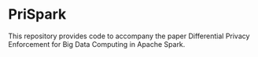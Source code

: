 # PriSpark
This repository provides code to accompany the paper Differential Privacy Enforcement for Big Data Computing in Apache Spark.
